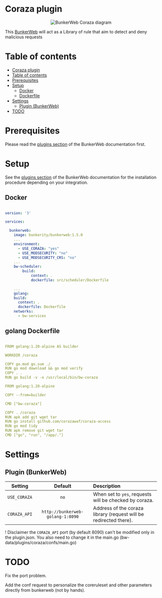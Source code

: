 # Coraza plugin

<p align="center">
	<img alt="BunkerWeb Coraza diagram" src="https://github.com/gin-gitaxias/bunkerweb-plugins/blob/dev/coraza/docs/diagram.png" />
</p>


This [BunkerWeb](https://www.bunkerweb.io) will act as a Library of rule that aim to detect and deny malicious requests 

# Table of contents

- [Coraza plugin](#coraza-plugin)
- [Table of contents](#table-of-contents)
- [Prerequisites](#prerequisites)
- [Setup](#setup)
  * [Docker](#docker)
  * [Dockerfile](#dockerfile)
- [Settings](#settings)
  * [Plugin (BunkerWeb)](#plugin--bunkerweb-)
- [TODO](#todo)

# Prerequisites

Please read the [plugins section](https://docs.bunkerweb.io/latest/plugins) of the BunkerWeb documentation first.

# Setup

See the [plugins section](https://docs.bunkerweb.io/latest/plugins) of the BunkerWeb documentation for the installation procedure depending on your integration.

## Docker 

```yaml

version: '3'

services:

  bunkerweb:
    image: bunkerity/bunkerweb:1.5.0
    ...
    environment:
      - USE_CORAZA: "yes"
      - USE_MODSECURITY: "no"
      - USE_MODSECURITY_CRS: "no"
    ...
    bw-scheduler:
        build:
            context: .
            dockerfile: src/scheduler/Dockerfile

    ...
    golang:
    build:
      context: .
      dockerfile: Dockerfile
    networks:
      - bw-services

```

## golang Dockerfile

```yaml

FROM golang:1.20-alpine AS builder

WORKDIR /coraza

COPY go.mod go.sum ./
RUN go mod download && go mod verify
COPY . .
RUN go build -v -o /usr/local/bin/bw-coraza

FROM golang:1.20-alpine

COPY --from=builder 

CMD ["bw-coraza"]

COPY . /coraza
RUN apk add git wget tar 
RUN go install github.com/corazawaf/coraza-access
RUN go mod tidy 
RUN apk remove git wget tar
CMD ["go", "run", "/app/."]

```
# Settings

## Plugin (BunkerWeb)

| Setting      | Default                  | Description                                                                                    |
| :----------: | :----------------------: | :--------------------------------------------------------------------------------------------- |
| `USE_CORAZA` | `no`                     | When set to `yes`, requests will be checked by coraza.                      |
| `CORAZA_API` | `http://bunkerweb-golang-1:8090` | Address of the coraza library (request will be redirected there). |

! Disclaimer the `CORAZA_API` port (by default 8090) can't be modified only in the plugin.json. You also need to change it in the main.go (bw-data/plugins/coraza/confs/main.go)

# TODO

Fix the port problem.

Add the conf request to personalize the coreruleset and other parameters directly from bunkerweb (not by hands).

